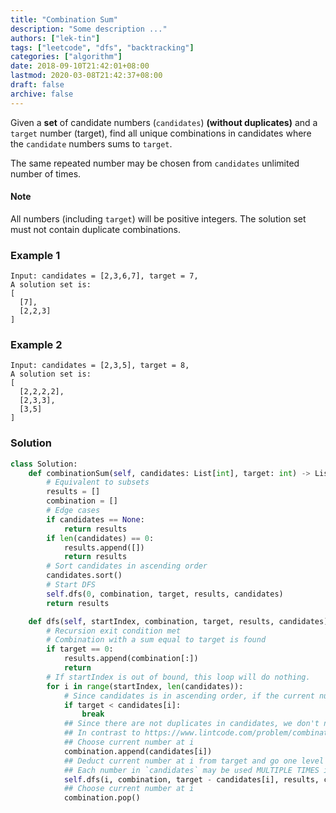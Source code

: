 ```yaml
---
title: "Combination Sum"
description: "Some description ..."
authors: ["lek-tin"]
tags: ["leetcode", "dfs", "backtracking"]
categories: ["algorithm"]
date: 2018-09-10T21:42:01+08:00
lastmod: 2020-03-08T21:42:37+08:00
draft: false
archive: false
---
```

Given a **set** of candidate numbers (`candidates`) **(without duplicates)** and a `target` number (target), find all unique combinations in candidates where the `candidate` numbers sums to `target`.

The same repeated number may be chosen from `candidates` unlimited number of times.

#### Note

All numbers (including `target`) will be positive integers.
The solution set must not contain duplicate combinations.
### Example 1
```
Input: candidates = [2,3,6,7], target = 7,
A solution set is:
[
  [7],
  [2,2,3]
]
```
### Example 2
```
Input: candidates = [2,3,5], target = 8,
A solution set is:
[
  [2,2,2,2],
  [2,3,3],
  [3,5]
]
```
### Solution
```python
class Solution:
    def combinationSum(self, candidates: List[int], target: int) -> List[List[int]]:
        # Equivalent to subsets
        results = []
        combination = []
        # Edge cases
        if candidates == None:
            return results
        if len(candidates) == 0:
            results.append([])
            return results
        # Sort candidates in ascending order
        candidates.sort()
        # Start DFS
        self.dfs(0, combination, target, results, candidates)
        return results

    def dfs(self, startIndex, combination, target, results, candidates):
        # Recursion exit condition met
        # Combination with a sum equal to target is found
        if target == 0:
            results.append(combination[:])
            return
        # If startIndex is out of bound, this loop will do nothing.
        for i in range(startIndex, len(candidates)):
            # Since candidates is in ascending order, if the current number at i is already bigger than target, there is no need to continue. Abort the searching.
            if target < candidates[i]:
                break
            ## Since there are not duplicates in candidates, we don't need to add logic to skip dups
            ## In contrast to https://www.lintcode.com/problem/combination-sum/description
            ## Choose current number at i
            combination.append(candidates[i])
            ## Deduct current number at i from target and go one level deeper
            ## Each number in `candidates` may be used MULTIPLE TIMES in the combination, hence i
            self.dfs(i, combination, target - candidates[i], results, candidates)
            ## Choose current number at i
            combination.pop()
```